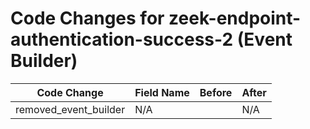 # Code Changes for zeek-endpoint-authentication-success-2 (Event Builder)

| Code Change | Field Name | Before | After |
|-------------|------------|--------|-------|
| removed_event_builder | N/A |  | N/A |